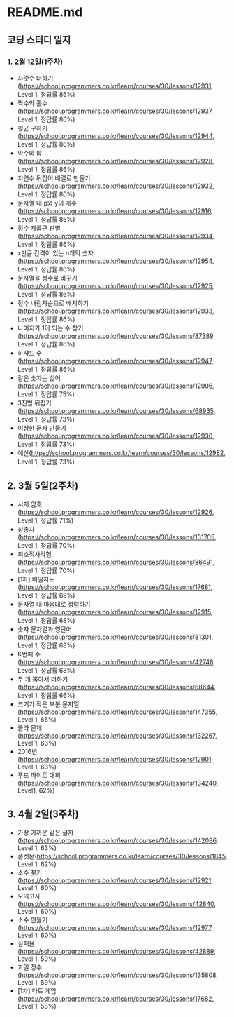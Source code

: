 # README.md


## 코딩 스터디 일지


### 1. 2월 12일(1주차)

- 자릿수 더하기(https://school.programmers.co.kr/learn/courses/30/lessons/12931, Level 1, 정답률 86%)
- 짝수와 홀수(https://school.programmers.co.kr/learn/courses/30/lessons/12937, Level 1, 정답률 86%)
- 평균 구하기(https://school.programmers.co.kr/learn/courses/30/lessons/12944, Level 1, 정답률 86%)
- 약수의 합(https://school.programmers.co.kr/learn/courses/30/lessons/12928, Level 1, 정답률 86%)
- 자연수 뒤집어 배열로 만들기(https://school.programmers.co.kr/learn/courses/30/lessons/12932, Level 1, 정답률 86%)
- 문자열 내 p와 y의 개수(https://school.programmers.co.kr/learn/courses/30/lessons/12916, Level 1, 정답률 86%)
- 정수 제곱근 판별(https://school.programmers.co.kr/learn/courses/30/lessons/12934, Level 1, 정답률 86%)
- x만큼 간격이 있는 n개의 숫자(https://school.programmers.co.kr/learn/courses/30/lessons/12954, Level 1, 정답률 86%)
- 문자열을 정수로 바꾸기(https://school.programmers.co.kr/learn/courses/30/lessons/12925, Level 1, 정답률 86%)
- 정수 내림차순으로 배치하기(https://school.programmers.co.kr/learn/courses/30/lessons/12933, Level 1, 정답률 86%)
- 나머지가 1이 되는 수 찾기(https://school.programmers.co.kr/learn/courses/30/lessons/87389, Level 1, 정답률 86%)
- 하샤드 수(https://school.programmers.co.kr/learn/courses/30/lessons/12947, Level 1, 정답률 86%)
- 같은 숫자는 싫어(https://school.programmers.co.kr/learn/courses/30/lessons/12906, Level 1, 정답률 75%)
- 3진법 뒤집기(https://school.programmers.co.kr/learn/courses/30/lessons/68935, Level 1, 정답률 73%)
- 이상한 문자 만들기(https://school.programmers.co.kr/learn/courses/30/lessons/12930, Level 1, 정답률 73%)
- 예산(https://school.programmers.co.kr/learn/courses/30/lessons/12982, Level 1, 정답률 73%)





## 2. 3월 5일(2주차)

- 시저 암호(https://school.programmers.co.kr/learn/courses/30/lessons/12926, Level 1, 정답률 71%)
- 삼총사(https://school.programmers.co.kr/learn/courses/30/lessons/131705, Level 1, 정답률 70%)
- 최소직사각형(https://school.programmers.co.kr/learn/courses/30/lessons/86491, Level 1, 정답률 70%)
- [1차] 비밀지도(https://school.programmers.co.kr/learn/courses/30/lessons/17681, Level 1, 정답률 69%)
- 문자열 내 마음대로 정렬하기(https://school.programmers.co.kr/learn/courses/30/lessons/12915, Level 1, 정답률 68%)
- 숫자 문자열과 영단어(https://school.programmers.co.kr/learn/courses/30/lessons/81301, Level 1, 정답률 68%)
- K번째 수(https://school.programmers.co.kr/learn/courses/30/lessons/42748, Level 1, 정답률 68%)
- 두 개 뽑아서 더하기(https://school.programmers.co.kr/learn/courses/30/lessons/68644, Level 1, 정답률 66%)
- 크기가 작은 부분 문자열(https://school.programmers.co.kr/learn/courses/30/lessons/147355, Level 1, 65%)
- 콜라 문제(https://school.programmers.co.kr/learn/courses/30/lessons/132267, Level 1, 63%)
- 2016년(https://school.programmers.co.kr/learn/courses/30/lessons/12901, Level 1, 63%)
- 푸드 파이트 대회(https://school.programmers.co.kr/learn/courses/30/lessons/134240, Level1, 62%)



## 3. 4월 2일(3주차)

- 가장 가까운 같은 글자(https://school.programmers.co.kr/learn/courses/30/lessons/142086, Level 1, 63%)
- 폰켓몬(https://school.programmers.co.kr/learn/courses/30/lessons/1845, Level 1, 62%)
- 소수 찾기(https://school.programmers.co.kr/learn/courses/30/lessons/12921, Level 1, 60%)
- 모의고사(https://school.programmers.co.kr/learn/courses/30/lessons/42840, Level 1,  60%)
- 소수 만들기(https://school.programmers.co.kr/learn/courses/30/lessons/12977, Level 1, 60%)
- 실패율(https://school.programmers.co.kr/learn/courses/30/lessons/42889, Level 1, 59%)
- 과일 장수(https://school.programmers.co.kr/learn/courses/30/lessons/135808, Level 1, 59%)
- [1차] 다트 게임(https://school.programmers.co.kr/learn/courses/30/lessons/17682, Level 1, 58%)
